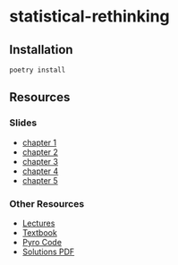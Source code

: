 # statistical-rethinking

## Installation
```
poetry install
```


## Resources

### Slides
- [chapter 1](https://speakerdeck.com/rmcelreath/statistical-rethinking-2022-lecture-01)
- [chapter 2](https://speakerdeck.com/rmcelreath/statistical-rethinking-2022-lecture-02)
- [chapter 3](https://speakerdeck.com/rmcelreath/statistical-rethinking-2022-lecture-03)
- [chapter 4](https://speakerdeck.com/rmcelreath/statistical-rethinking-2022-lecture-04)
- [chapter 5](https://speakerdeck.com/rmcelreath/statistical-rethinking-2022-lecture-05)


### Other Resources
- [Lectures](https://www.youtube.com/watch?v=cclUd_HoRlo)
- [Textbook](https://github.com/Booleans/statistical-rethinking/blob/master/Statistical%20Rethinking%202nd%20Edition.pdf)
- [Pyro Code](https://fehiepsi.github.io/rethinking-pyro/)
- [Solutions PDF](http://xcelab.net/rmpubs/rethinking/rethinking_solutions_2.pdf)
